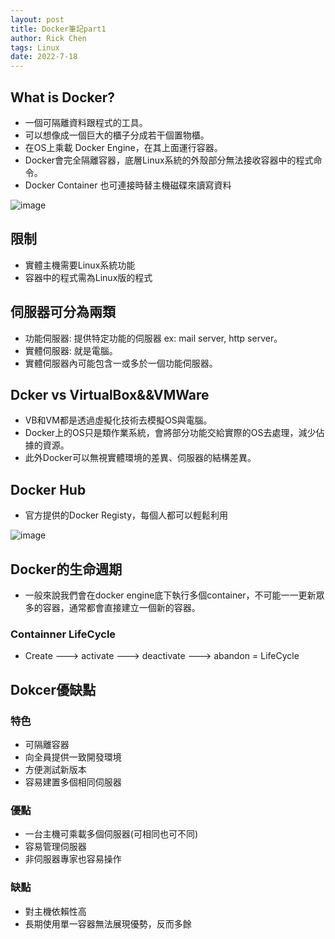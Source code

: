 ```yaml
---
layout: post
title: Docker筆記part1
author: Rick Chen
tags: Linux
date: 2022-7-18
---
```


## What is Docker?
* 一個可隔離資料跟程式的工具。
* 可以想像成一個巨大的櫃子分成若干個置物櫃。
* 在OS上乘載 Docker Engine，在其上面運行容器。
* Docker會完全隔離容器，底層Linux系統的外殼部分無法接收容器中的程式命令。
* Docker Container 也可連接時替主機磁碟來讀寫資料

![image](https://user-images.githubusercontent.com/62127656/179461707-d8d45f2e-8366-4349-865b-657cdf18c370.png)

## 限制
* 實體主機需要Linux系統功能
* 容器中的程式需為Linux版的程式

## 伺服器可分為兩類
* 功能伺服器: 提供特定功能的伺服器 ex: mail server, http server。
* 實體伺服器: 就是電腦。
* 實體伺服器內可能包含一或多於一個功能伺服器。

## Dcker vs VirtualBox&&VMWare
* VB和VM都是透過虛擬化技術去模擬OS與電腦。
* Docker上的OS只是類作業系統，會將部分功能交給實際的OS去處理，減少佔據的資源。
* 此外Docker可以無視實體環境的差異、伺服器的結構差異。

## Docker Hub
* 官方提供的Docker Registy，每個人都可以輕鬆利用

![image](https://user-images.githubusercontent.com/62127656/179468506-e780dcbb-2ad2-43b5-8284-fcf6719b4383.png)

## Docker的生命週期
* 一般來說我們會在docker engine底下執行多個container，不可能一一更新眾多的容器，通常都會直接建立一個新的容器。
### Containner LifeCycle
* Create ---> activate ---> deactivate ---> abandon = LifeCycle

## Dokcer優缺點

### 特色
* 可隔離容器
* 向全員提供一致開發環境
* 方便測試新版本
* 容易建置多個相同伺服器

### 優點
* 一台主機可乘載多個伺服器(可相同也可不同)
* 容易管理伺服器
* 非伺服器專家也容易操作

### 缺點
* 對主機依賴性高
* 長期使用單一容器無法展現優勢，反而多餘
